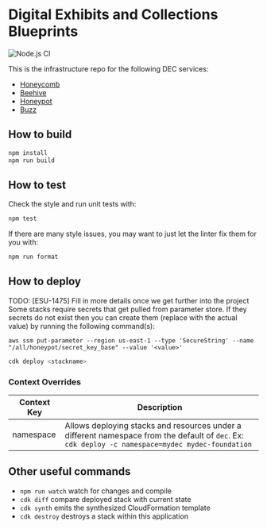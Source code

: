 # Digital Exhibits and Collections Blueprints

![Node.js CI](https://github.com/ndlib/dec-blueprints/workflows/Node.js%20CI/badge.svg)

This is the infrastructure repo for the following DEC services:

- [Honeycomb](https://github.com/ndlib/honeycomb)
- [Beehive](https://github.com/ndlib/beehive)
- [Honeypot](https://github.com/ndlib/honeypot)
- [Buzz](https://github.com/ndlib/buzz)

## How to build

```sh
npm install
npm run build
```

## How to test

Check the style and run unit tests with:

```sh
npm test
```

If there are many style issues, you may want to just let the linter fix them for you with:

```sh
npm run format
```

## How to deploy

TODO: [ESU-1475] Fill in more details once we get further into the project
Some stacks require secrets that get pulled from parameter store. If they secrets do not exist then you can create them (replace <value> with the actual value) by running the following command(s):
```console
aws ssm put-parameter --region us-east-1 --type 'SecureString' --name "/all/honeypot/secret_key_base" --value '<value>'
```
```sh
cdk deploy <stackname>
```

### Context Overrides

| Context Key | Description |
| ----------- | ------------|
| namespace   | Allows deploying stacks and resources under a different namespace from the default of `dec`. Ex: `cdk deploy -c namespace=mydec mydec-foundation` |

## Other useful commands

- `npm run watch` watch for changes and compile
- `cdk diff` compare deployed stack with current state
- `cdk synth` emits the synthesized CloudFormation template
- `cdk destroy` destroys a stack within this application
